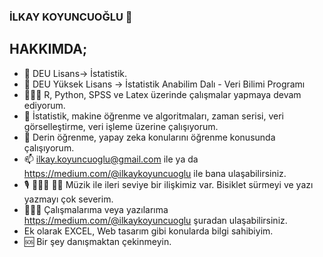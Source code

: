 ### İLKAY KOYUNCUOĞLU 👋

## HAKKIMDA;

- 🔭 DEU Lisans-> İstatistik. 
- 🔭 DEU Yüksek Lisans -> İstatistik Anabilim Dalı - Veri Bilimi Programı
- 👩🏽‍💻 R, Python, SPSS ve Latex üzerinde çalışmalar yapmaya devam ediyorum.
- 🤔 İstatistik, makine öğrenme ve algoritmaları, zaman serisi, veri görselleştirme, veri işleme üzerine çalışıyorum.
- 💬 Derin öğrenme, yapay zeka konularını öğrenme konusunda çalışıyorum.
- 📫 ilkay.koyuncuoglu@gmail.com ile ya da https://medium.com/@ilkaykoyuncuoglu ile bana ulaşabilirsiniz.
- 🎙️ 🚴🏽‍♀️ ✍🏽 Müzik ile ileri seviye bir ilişkimiz var. Bisiklet sürmeyi ve yazı yazmayı çok severim. 
- 👩🏽‍🏭 Çalışmalarıma veya yazılarıma https://medium.com/@ilkaykoyuncuoglu şuradan ulaşabilirsiniz.
- Ek olarak EXCEL, Web tasarım gibi konularda bilgi sahibiyim.
- 🆘 Bir şey danışmaktan çekinmeyin.
